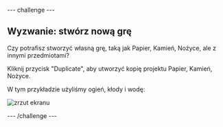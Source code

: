 \--- challenge \---

## Wyzwanie: stwórz nową grę

Czy potrafisz stworzyć własną grę, taką jak Papier, Kamień, Nożyce, ale z innymi przedmiotami?

Kliknij przycisk "Duplicate", aby utworzyć kopię projektu Papier, Kamień, Nożyce.

W tym przykładzie użyliśmy ogień, kłody i wodę:

![zrzut ekranu](images/rps-fire.png)

\--- /challenge \---